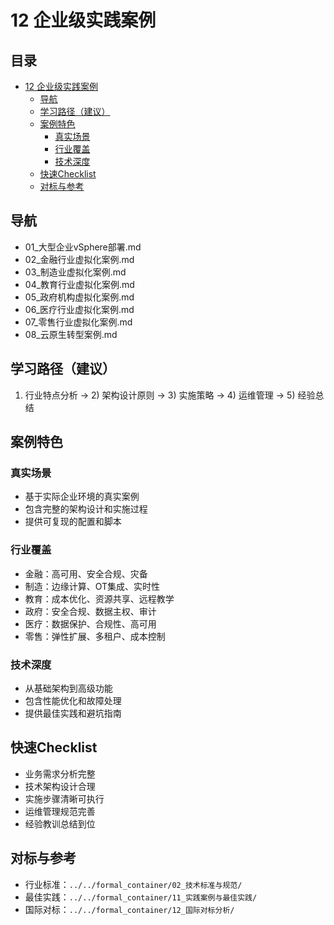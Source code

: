 # 12 企业级实践案例

## 目录

- [12 企业级实践案例](#12-企业级实践案例)
  - [导航](#导航)
  - [学习路径（建议）](#学习路径建议)
  - [案例特色](#案例特色)
    - [真实场景](#真实场景)
    - [行业覆盖](#行业覆盖)
    - [技术深度](#技术深度)
  - [快速Checklist](#快速checklist)
  - [对标与参考](#对标与参考)



## 导航

- 01_大型企业vSphere部署.md
- 02_金融行业虚拟化案例.md
- 03_制造业虚拟化案例.md
- 04_教育行业虚拟化案例.md
- 05_政府机构虚拟化案例.md
- 06_医疗行业虚拟化案例.md
- 07_零售行业虚拟化案例.md
- 08_云原生转型案例.md

## 学习路径（建议）

1) 行业特点分析 → 2) 架构设计原则 → 3) 实施策略 → 4) 运维管理 → 5) 经验总结

## 案例特色

### 真实场景

- 基于实际企业环境的真实案例
- 包含完整的架构设计和实施过程
- 提供可复现的配置和脚本

### 行业覆盖

- 金融：高可用、安全合规、灾备
- 制造：边缘计算、OT集成、实时性
- 教育：成本优化、资源共享、远程教学
- 政府：安全合规、数据主权、审计
- 医疗：数据保护、合规性、高可用
- 零售：弹性扩展、多租户、成本控制

### 技术深度

- 从基础架构到高级功能
- 包含性能优化和故障处理
- 提供最佳实践和避坑指南

## 快速Checklist

- 业务需求分析完整
- 技术架构设计合理
- 实施步骤清晰可执行
- 运维管理规范完善
- 经验教训总结到位

## 对标与参考

- 行业标准：`../../formal_container/02_技术标准与规范/`
- 最佳实践：`../../formal_container/11_实践案例与最佳实践/`
- 国际对标：`../../formal_container/12_国际对标分析/`
